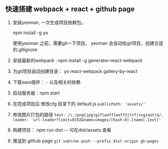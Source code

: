 **快速搭建 webpack + react + github page**
--

1. 安装yeoman, 一次生成项目依赖包。

    npm install -g yo

    使用yeoman 之前，需要git一下项目。
    yeoman 会自动给git项目，创建合适的.gitignore

2. 安装最新的webpack :   npm install -g generator-react-webpack
3. 为git项目自动创建目录： yo react-webpack gallery-by-react
4. 下载sass插件：  - 以及相关的依赖  
5. 启动服务器：npm start 
6. 在完成项目后 修改cfg 目录下的 default.js
`publicPath: 'assets/'`
7. 修改图片打包的路径
 `test: /\.(png|jpg|gif|woff|woff2|ttf|svg|eot)$/,
                loader: 'url-loader?limit=8192&name=images/[hash:8].[name].[ext]'
`
8. 构建项目： npm run dist  -- 可在dist/assets 查看
9. 推送到 github page `git subtree push --prefix dist origin gh-pages`
